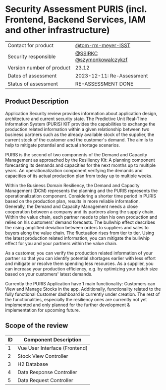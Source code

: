 # Security Assessment PURIS (incl. Frontend, Backend Services, IAM and other infrastructure)

|                           |                                                                                                |
| ------------------------- | ---------------------------------------------------------------------------------------------- |
| Contact for product       | [@tom-rm-meyer-ISST](https://github.com/tom-rm-meyer-ISST) |
| Security responsible      | [@SSIRKC](https://github.com/SSIRKC) <br> [@szymonkowalczykzf](https://github.com/szymonkowalczykzf) |
| Version number of product | 23.12                                                                                          |
| Dates of assessment       | 2023-12-11: Re-Assessment                                                                      |
| Status of assessment      | RE-ASSESSMENT DONE                                                                            |

## Product Description
Application Security review provides information about application design, architecture and current security state.
The Predictive Unit Real-Time Information System (PURIS) KIT provides the capabilities to exchange the production related information within a given relationship between two business partners such as the already available stock of the supplier, the current stock of the customer and the customer's demand. The aim is to help to mitigate potential and actual shortage scenarios.

PURIS is the second of two components of the Demand and Capacity Management as approached by the Resiliency Kit:
A planning component forecasting its demands and capacities for the next months up to multiple years.
An operationalization component verifying the demands and capacities of its actual production plan from today up to multiple weeks.


Within the Business Domain Resiliency, the Demand and Capacity Management (DCM) represents the planning and the PURIS represents the operationalization component. Considering a shorter time period in PURIS based on the production plan, results in more reliable information.
Generally, the Demand and Capacity Management needs a close cooperation between a company and its partners along the supply chain.
Within the value chain, each partner needs to plan his own production and relies on his customers' demand forecasts. The bullwhip effect describes the rising amplified deviation between orders to suppliers and sales to buyers along the value chain. The fluctuation rises from tier to tier. Using the latest production related information, you can mitigate the bullwhip effect for you and your partners within the value chain.

As a customer, you can verify the production related information of your partner so that you can identify potential shortages earlier with less effort and mitigate or resolve them spending less resources.
As a supplier, you can increase your production efficiency, e.g. by optimizing your batch size based on your customers' latest demands.

Currently the PURIS Application have 1 main functionality:
Customers can View and Manage Stocks in the app.
Additionally, functionality related to the fully functional Customer dashboard is currently under creation.
The rest of the functionalities, especially the resiliency ones are currently  not yet implemented and only planned for the further development & implementation for upcoming future.

## Scope of the review
|ID | Component Description |
| ------------------------- | ------------------------- |
|1 | Vue User Interface (Frontend) |
|2 | Stock View Controller |
|3 |	H2 Database |
|4 |	Data Response Controller |
|5 |	Data Request Controller |
